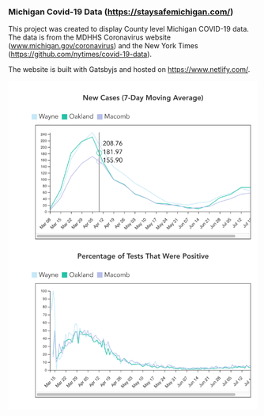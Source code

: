 ### Michigan Covid-19 Data (https://staysafemichigan.com/)

This project was created to display County level Michigan COVID-19 data. The data is from the MDHHS Coronavirus website (www.michigan.gov/coronavirus) and the New York Times (https://github.com/nytimes/covid-19-data).

The website is built with Gatsbyjs and hosted on https://www.netlify.com/.

![Screen Shot](https://github.com/damaneice/covid-19/blob/main/Compare%20Mockup.png?raw=true)
